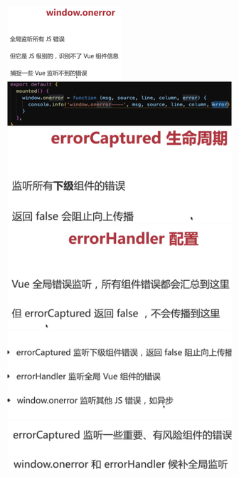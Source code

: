 <img src="../image/image-20220714202410535.png" alt="image-20220714202410535" style="zoom:25%;" />

<img src="../image/image-20220714202627189.png" alt="image-20220714202627189" style="zoom:50%;" />

 

<img src="../image/image-20220714203115902.png" alt="image-20220714203115902" style="zoom:50%;" />

<img src="../image/image-20220714203137741.png" alt="image-20220714203137741" style="zoom:50%;" />

<img src="../image/image-20220714203505922.png" alt="image-20220714203505922" style="zoom:50%;" />

<img src="../image/image-20220714203540156.png" alt="image-20220714203540156" style="zoom:50%;" />